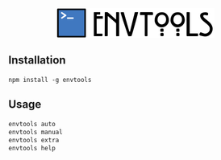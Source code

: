 <p align="center">
  <a href="http://envtools.surge.sh">
    <img height="59" width="312"
    src="https://raw.githubusercontent.com/aversini/envtools-help/master/docs/data/assets/images/envtools-2x.png">

  </a>
</p>

## Installation

```
npm install -g envtools
```

## Usage

```
envtools auto
envtools manual
envtools extra
envtools help
```
